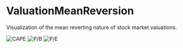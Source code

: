 # ValuationMeanReversion
Visualization of the mean reverting nature of stock market valuations.

![CAPE](https://github.com/KaroRonty/ValuationMeanReversion/blob/master/ValuationMeanReversion_CAPE.R)
![P/B](https://github.com/KaroRonty/ValuationMeanReversion/blob/master/ValuationMeanReversion_PB.R)
![P/E](https://github.com/KaroRonty/ValuationMeanReversion/blob/master/ValuationMeanReversion_PE.R)
